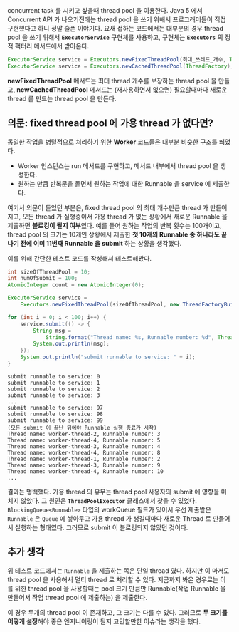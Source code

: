 concurrent task 를 시키고 싶을때 thread pool 을 이용한다. Java 5 에서 Concurrent API 가 나오기전에는 thread pool 을 쓰기 위해서 프로그래머들이 직접 구현했다고 하니 정말 슬픈 이야기다. 요새 접하는 코드에서는 대부분의 경우 thread pool 을 쓰기 위해서 **`ExecutorService`** 구현체를 사용하고, 구현체는 **`Executors`** 의 정적 팩터리 메서드에서 받아온다.

```java
ExecutorService service = Executors.newFixedThreadPool(최대_쓰레드_개수, ThreadFactory);
ExecutorService service = Executors.newCachedThreadPool(ThreadFactory);
```

**newFixedThreadPool** 메서드는 최대 thread 개수를 보장하는 thread pool 을 만들고, **newCachedThreadPool** 메서드는 (재사용하면서 없으면) 필요할때마다 새로운 thread 를 만드는 thread pool 을 만든다.

## 의문: fixed thread pool 에 가용 thread 가 없다면?
동일한 작업을 병렬적으로 처리하기 위한 **Worker** 코드들은 대부분 비슷한 구조를 띄었다. 

* Worker 인스턴스는 run 메서드를 구현하고, 메서드 내부에서 thread pool 을 생성한다. 
* 원하는 만큼 반복문을 돌면서 원하는 작업에 대한 Runnable 을 service 에 제출한다.

여기서 의문이 들었던 부분은, fixed thread pool 의 최대 개수만큼 thread 가 만들어지고, 모든 thread 가 실행중이서 가용 thread 가 없는 상황에서 새로운 Runnable 을 제출하면 **블로킹이 될지 여부**였다. 예를 들어 원하는 작업의 반복 횟수는 100개이고, thread pool 의 크기는 10개인 상황에서 제출한 **첫 10개의 Runnable 중 하나라도 끝나기 전에 이미 11번째 Runnable 을 submit** 하는 상황을 생각했다.

이를 위해 간단한 테스트 코드를 작성해서 테스트해봤다.

```java
int sizeOfThreadPool = 10;
int numOfSubmit = 100;
AtomicInteger count = new AtomicInteger(0);

ExecutorService service =
    Executors.newFixedThreadPool(sizeOfThreadPool, new ThreadFactoryBuilder().setNameFormat("worker-thread-%d").build());

for (int i = 0; i < 100; i++) {
    service.submit(() -> {
        String msg =
            String.format("Thread name: %s, Runnable number: %d", Thread.currentThread().getName(), count.addAndGet(1));
        System.out.println(msg);
    });
    System.out.println("submit runnable to service: " + i);
}
```
```
submit runnable to service: 0
submit runnable to service: 1
submit runnable to service: 2
submit runnable to service: 3
...
submit runnable to service: 97
submit runnable to service: 98
submit runnable to service: 99
(모든 submit 이 끝난 뒤에야 Runnable 실행 종료가 시작)
Thread name: worker-thread-2, Runnable number: 3
Thread name: worker-thread-4, Runnable number: 5
Thread name: worker-thread-3, Runnable number: 4
Thread name: worker-thread-4, Runnable number: 8
Thread name: worker-thread-1, Runnable number: 2
Thread name: worker-thread-3, Runnable number: 9
Thread name: worker-thread-4, Runnable number: 10
...
```

결과는 명백했다. 가용 thread 의 유무는 thread pool 사용자의 submit 에 영향을 미치지 않았다. 그 원인은 **`ThreadPoolExecutor`** 클래스에서 찾을 수 있었다. `BlockingQueue<Runnable>` 타입의 workQueue 필드가 있어서 우선 제출받은 `Runnable` 은 `Queue` 에 쌓아두고 가용 thread 가 생길때마다 새로운 Thread 로 만들어서 실행하는 형태였다. 그러므로 submit 이 블로킹되지 않았던 것이다.

## 추가 생각
위 테스트 코드에서는 `Runnable` 을 제출하는 쪽은 단일 thread 였다. 하지만 이 마저도 thread pool 을 사용해서 멀티 thread 로 처리할 수 있다. 지금까지 봐온 경우로는 이를 위한 thread pool 을 사용할때는 pool 크기 만큼만 Runnable(작업 Runnable 을 만들어서 작업 thread pool 에 제출하는) 을 제출한다. 

이 경우 두개의 thread pool 이 존재하고, 그 크기는 다를 수 있다. 그러므로 **두 크기를 어떻게 설정**해야 좋은 엔지니어링이 될지 고민할만한 이슈라는 생각을 했다. 